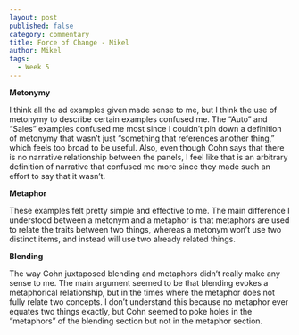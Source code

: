 ```yaml
---
layout: post
published: false
category: commentary
title: Force of Change - Mikel
author: Mikel
tags:
  - Week 5
---
```

**Metonymy**

I think all the ad examples given made sense to me, but I think the use of metonymy to describe certain examples confused me. The “Auto” and “Sales” examples confused me most since I couldn’t pin down a definition of metonymy that wasn’t just “something that references another thing,” which feels too broad to be useful. Also, even though Cohn says that there is no narrative relationship between the panels, I feel like that is an arbitrary definition of narrative that confused me more since they made such an effort to say that it wasn’t.

**Metaphor**

These examples felt pretty simple and effective to me. The main difference I understood between a metonym and a metaphor is that metaphors are used to relate the traits between two things, whereas a metonym won’t use two distinct items, and instead will use two already related things.

**Blending**

The way Cohn juxtaposed blending and metaphors didn’t really make any sense to me. The main argument seemed to be that blending evokes a metaphorical relationship, but in the times where the metaphor does not fully relate two concepts. I don’t understand this because no metaphor ever equates two things exactly, but Cohn seemed to poke holes in the “metaphors” of the blending section but not in the metaphor section. 

